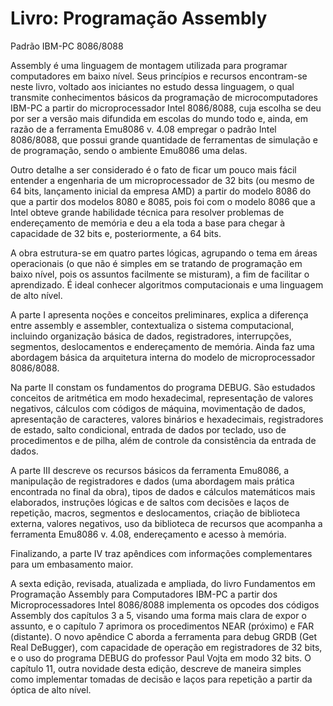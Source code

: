# Livro: Programação Assembly
Padrão IBM-PC 8086/8088

Assembly é uma linguagem de montagem utilizada para programar computadores em baixo nível. Seus princípios e recursos encontram-se neste livro, voltado aos iniciantes no estudo dessa linguagem, o qual transmite conhecimentos básicos da programação de microcomputadores IBM-PC a partir do microprocessador Intel 8086/8088, cuja escolha se deu por ser a versão mais difundida em escolas do mundo todo e, ainda, em razão de a ferramenta Emu8086 v. 4.08 empregar o padrão Intel 8086/8088, que possui grande quantidade de ferramentas de simulação e de programação, sendo o ambiente Emu8086 uma delas.

Outro detalhe a ser considerado é o fato de ficar um pouco mais fácil entender a engenharia de um microprocessador de 32 bits (ou mesmo de 64 bits, lançamento inicial da empresa AMD) a partir do modelo 8086 do que a partir dos modelos 8080 e 8085, pois foi com o modelo 8086 que a Intel obteve grande habilidade técnica para resolver problemas de endereçamento de memória e deu a ela toda a base para chegar à capacidade de 32 bits e, posteriormente, a 64 bits.

A obra estrutura-se em quatro partes lógicas, agrupando o tema em áreas operacionais (o que não é simples em se tratando de programação em baixo nível, pois os assuntos facilmente se misturam), a fim de facilitar o aprendizado. É ideal conhecer algoritmos computacionais e uma linguagem de alto nível.

A parte I apresenta noções e conceitos preliminares, explica a diferença entre assembly e assembler, contextualiza o sistema computacional, incluindo organização básica de dados, registradores, interrupções, segmentos, deslocamentos e endereçamento de memória. Ainda faz uma abordagem básica da arquitetura interna do modelo de microprocessador 8086/8088.

Na parte II constam os fundamentos do programa DEBUG. São estudados conceitos de aritmética em modo hexadecimal, representação de valores negativos, cálculos com códigos de máquina, movimentação de dados, apresentação de caracteres, valores binários e hexadecimais, registradores de estado, salto condicional, entrada de dados por teclado, uso de procedimentos e de pilha, além de controle da consistência da entrada de dados.

A parte III descreve os recursos básicos da ferramenta Emu8086, a manipulação de registradores e dados (uma abordagem mais prática encontrada no final da obra), tipos de dados e cálculos matemáticos mais elaborados, instruções lógicas e de saltos com decisões e laços de repetição, macros, segmentos e deslocamentos, criação de biblioteca externa, valores negativos, uso da biblioteca de recursos que acompanha a ferramenta Emu8086 v. 4.08, endereçamento e acesso à memória.

Finalizando, a parte IV traz apêndices com informações complementares para um embasamento maior.

A sexta edição, revisada, atualizada e ampliada, do livro Fundamentos em Programação Assembly para Computadores IBM-PC a partir dos Microprocessadores Intel 8086/8088 implementa os opcodes dos códigos Assembly dos capítulos 3 a 5, visando uma forma mais clara de expor o assunto, e o capítulo 7 aprimora os procedimentos NEAR (próximo) e FAR (distante). O novo apêndice C aborda a ferramenta para debug GRDB (Get Real DeBugger), com capacidade de operação em registradores de 32 bits, e o uso do programa DEBUG do professor Paul Vojta em modo 32 bits. O capítulo 11, outra novidade desta edição, descreve de maneira simples como implementar tomadas de decisão e laços para repetição a partir da óptica de alto nível.
